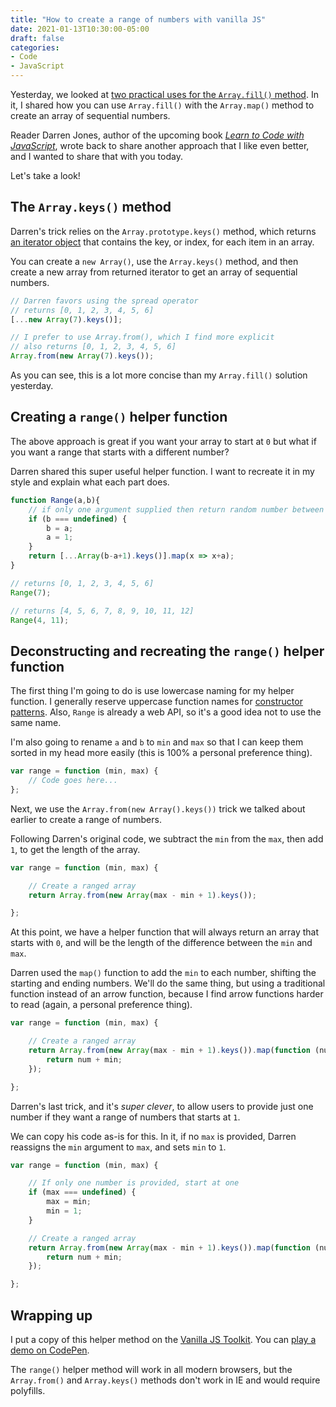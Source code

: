 ```yaml
---
title: "How to create a range of numbers with vanilla JS"
date: 2021-01-13T10:30:00-05:00
draft: false
categories:
- Code
- JavaScript
---
```


Yesterday, we looked at [two practical uses for the `Array.fill()` method](/two-practical-uses-for-the-array.fill-method/). In it, I shared how you can use `Array.fill()` with the `Array.map()` method to create an array of sequential numbers.

Reader Darren Jones, author of the upcoming book _[Learn to Code with JavaScript](https://www.amazon.com/Learn-Code-JavaScript-Darren-Jones/dp/1925836401)_, wrote back to share another approach that I like even better, and I wanted to share that with you today.

Let's take a look!

## The `Array.keys()` method

Darren's trick relies on the `Array.prototype.keys()` method, which returns [an iterator object](https://developer.mozilla.org/en-US/docs/Web/JavaScript/Guide/Iterators_and_Generators) that contains the key, or index, for each item in an array.

You can create a `new Array()`, use the `Array.keys()` method, and then create a new array from returned iterator to get an array of sequential numbers.

```js
// Darren favors using the spread operator
// returns [0, 1, 2, 3, 4, 5, 6]
[...new Array(7).keys()];

// I prefer to use Array.from(), which I find more explicit
// also returns [0, 1, 2, 3, 4, 5, 6]
Array.from(new Array(7).keys());
```

As you can see, this is a lot more concise than my `Array.fill()` solution yesterday.

## Creating a `range()` helper function

The above approach is great if you want your array to start at `0` but what if you want a range that starts with a different number?

Darren shared this super useful helper function. I want to recreate it in my style and explain what each part does.

```js
function Range(a,b){
	// if only one argument supplied then return random number between 1 and argument
	if (b === undefined) {
		b = a;
		a = 1;
	}
	return [...Array(b-a+1).keys()].map(x => x+a);
}

// returns [0, 1, 2, 3, 4, 5, 6]
Range(7);

// returns [4, 5, 6, 7, 8, 9, 10, 11, 12]
Range(4, 11);
```

## Deconstructing and recreating the `range()` helper function

The first thing I'm going to do is use lowercase naming for my helper function. I generally reserve uppercase function names for [constructor patterns](/an-introduction-to-the-javascript-constructor-pattern/). Also, `Range` is already a web API, so it's a good idea not to use the same name.

I'm also going to rename `a` and `b` to `min` and `max` so that I can keep them sorted in my head more easily (this is 100% a personal preference thing).

```js
var range = function (min, max) {
	// Code goes here...
};
```

Next, we use the `Array.from(new Array().keys())` trick we talked about earlier to create a range of numbers.

Following Darren's original code, we subtract the `min` from the `max`, then add `1`, to get the length of the array.

```js
var range = function (min, max) {

	// Create a ranged array
	return Array.from(new Array(max - min + 1).keys());

};
```

At this point, we have a helper function that will always return an array that starts with `0`, and will be the length of the difference between the `min` and `max`.

Darren used the `map()` function to add the `min` to each number, shifting the starting and ending numbers. We'll do the same thing, but using a traditional function instead of an arrow function, because I find arrow functions harder to read (again, a personal preference thing).

```js
var range = function (min, max) {

	// Create a ranged array
	return Array.from(new Array(max - min + 1).keys()).map(function (num) {
		return num + min;
	});

};
```

Darren's last trick, and it's _super clever_, to allow users to provide just one number if they want a range of numbers that starts at `1`.

We can copy his code as-is for this. In it, if no `max` is provided, Darren reassigns the `min` argument to `max`, and sets `min` to `1`.

```js
var range = function (min, max) {

	// If only one number is provided, start at one
	if (max === undefined) {
		max = min;
		min = 1;
	}

	// Create a ranged array
	return Array.from(new Array(max - min + 1).keys()).map(function (num) {
		return num + min;
	});

};
```

## Wrapping up

I put a copy of this helper method on the [Vanilla JS Toolkit](https://vanillajstoolkit.com). You can [play a demo on CodePen](https://codepen.io/cferdinandi/pen/MWjPdZq).

The `range()` helper method will work in all modern browsers, but the `Array.from()` and `Array.keys()` methods don't work in IE and would require polyfills.